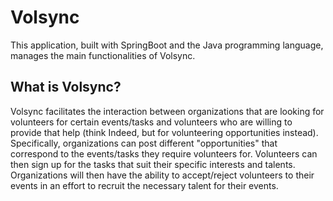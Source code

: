 # Volsync
This application, built with SpringBoot and the Java programming language, manages the main functionalities of Volsync.

## What is Volsync?
Volsync facilitates the interaction between organizations that are looking for volunteers for certain events/tasks and volunteers who are willing to provide that help (think Indeed, but for volunteering opportunities instead). Specifically, organizations can post different "opportunities" that correspond to the events/tasks they require volunteers for. Volunteers can then sign up for the tasks that suit their specific interests and talents. Organizations will then have the ability to accept/reject volunteers to their events in an effort to recruit the necessary talent for their events. 

